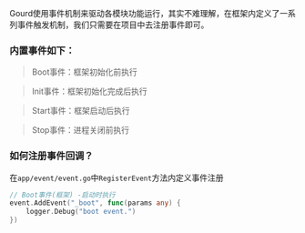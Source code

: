 Gourd使用事件机制来驱动各模块功能运行，其实不难理解，在框架内定义了一系列事件触发机制，我们只需要在项目中去注册事件即可。

### 内置事件如下：
> Boot事件：框架初始化前执行

> Init事件：框架初始化完成后执行

> Start事件：框架启动后执行

> Stop事件：进程关闭前执行 

### 如何注册事件回调？
在`app/event/event.go`中`RegisterEvent`方法内定义事件注册

```go
// Boot事件(框架) -启动时执行
event.AddEvent("_boot", func(params any) {
    logger.Debug("boot event.")
})
```